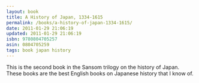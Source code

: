 ```yaml
---
layout: book
title: A History of Japan, 1334-1615
permalink: /books/a-history-of-japan-1334-1615/
date: 2011-01-29 21:06:19
updated: 2011-01-29 21:06:19
isbn: 9780804705257
asin: 0804705259
tags: book japan history
---
```

This is the second book in the Sansom trilogy on the history of Japan. These
books are the best English books on Japanese history that I know of.
